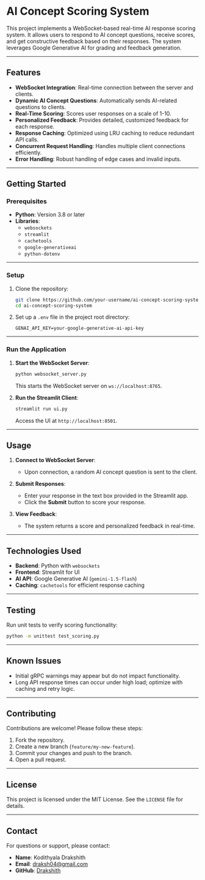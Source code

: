 # **AI Concept Scoring System**

This project implements a WebSocket-based real-time AI response scoring system. It allows users to respond to AI concept questions, receive scores, and get constructive feedback based on their responses. The system leverages Google Generative AI for grading and feedback generation.

---

## **Features**
- **WebSocket Integration**: Real-time connection between the server and clients.
- **Dynamic AI Concept Questions**: Automatically sends AI-related questions to clients.
- **Real-Time Scoring**: Scores user responses on a scale of 1-10.
- **Personalized Feedback**: Provides detailed, customized feedback for each response.
- **Response Caching**: Optimized using LRU caching to reduce redundant API calls.
- **Concurrent Request Handling**: Handles multiple client connections efficiently.
- **Error Handling**: Robust handling of edge cases and invalid inputs.

---

## **Getting Started**

### **Prerequisites**
- **Python**: Version 3.8 or later
- **Libraries**:
  - `websockets`
  - `streamlit`
  - `cachetools`
  - `google-generativeai`
  - `python-dotenv`

---

### **Setup**

1. Clone the repository:
   ```bash
   git clone https://github.com/your-username/ai-concept-scoring-system.git
   cd ai-concept-scoring-system
   ```

2. Set up a `.env` file in the project root directory:
   ```
   GENAI_API_KEY=your-google-generative-ai-api-key
   ```
---

### **Run the Application**

1. **Start the WebSocket Server**:
   ```bash
   python websocket_server.py
   ```

   This starts the WebSocket server on `ws://localhost:8765`.

2. **Run the Streamlit Client**:
   ```bash
   streamlit run ui.py
   ```

   Access the UI at `http://localhost:8501`.

---



## **Usage**
1. **Connect to WebSocket Server**:
   - Upon connection, a random AI concept question is sent to the client.
   
2. **Submit Responses**:
   - Enter your response in the text box provided in the Streamlit app.
   - Click the **Submit** button to score your response.

3. **View Feedback**:
   - The system returns a score and personalized feedback in real-time.

---

## **Technologies Used**
- **Backend**: Python with `websockets`
- **Frontend**: Streamlit for UI
- **AI API**: Google Generative AI (`gemini-1.5-flash`)
- **Caching**: `cachetools` for efficient response caching

---

## **Testing**

Run unit tests to verify scoring functionality:
```bash
python -m unittest test_scoring.py
```

---

## **Known Issues**
- Initial gRPC warnings may appear but do not impact functionality.
- Long API response times can occur under high load; optimize with caching and retry logic.

---

## **Contributing**
Contributions are welcome! Please follow these steps:
1. Fork the repository.
2. Create a new branch (`feature/my-new-feature`).
3. Commit your changes and push to the branch.
4. Open a pull request.

---

## **License**
This project is licensed under the MIT License. See the `LICENSE` file for details.

---

## **Contact**
For questions or support, please contact:
- **Name**: Kodithyala Drakshith  
- **Email**: draksh04@gmail.com 
- **GitHub**: [Drakshith](https://github.com/Drakshith)

